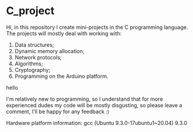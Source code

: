 # C_project
Hi, in this repository I create mini-projects in the C programming language.
The projects will mostly deal with working with: 
1) Data structures; 
2) Dynamic memory allocation;
3) Network protocols;
4) Algorithms;
5) Cryptography;
6) Programming on the Arduino platform.

hello

I'm relatively new to programming, so I understand that for more experienced dudes my code will be mostly disgusting, so please leave a comment, I'll be happy for any feedback :)

Hardware platform information: gcc (Ubuntu 9.3.0-17ubuntu1~20.04) 9.3.0